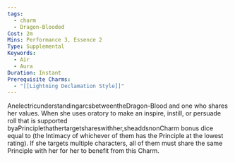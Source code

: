 ```yaml
---
tags:
  - charm
  - Dragon-Blooded
Cost: 2m
Mins: Performance 3, Essence 2
Type: Supplemental
Keywords:
  - Air
  - Aura
Duration: Instant
Prerequisite Charms:
  - "[[Lightning Declamation Style]]"
---
```

AnelectricunderstandingarcsbetweentheDragon-Blood and one who shares her values. When she uses oratory to make an inspire, instill, or persuade roll that is supported byaPrinciplethathertargetshareswithher,sheaddsnonCharm bonus dice equal to (the Intimacy of whichever of them has the Principle at the lowest rating). If she targets multiple characters, all of them must share the same Principle with her for her to benefit from this Charm.